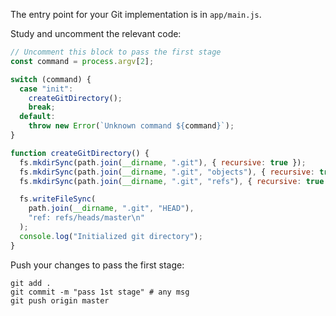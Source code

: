 The entry point for your Git implementation is in `app/main.js`.

Study and uncomment the relevant code: 

```javascript
// Uncomment this block to pass the first stage
const command = process.argv[2];

switch (command) {
  case "init":
    createGitDirectory();
    break;
  default:
    throw new Error(`Unknown command ${command}`);
}

function createGitDirectory() {
  fs.mkdirSync(path.join(__dirname, ".git"), { recursive: true });
  fs.mkdirSync(path.join(__dirname, ".git", "objects"), { recursive: true });
  fs.mkdirSync(path.join(__dirname, ".git", "refs"), { recursive: true });

  fs.writeFileSync(
    path.join(__dirname, ".git", "HEAD"),
    "ref: refs/heads/master\n"
  );
  console.log("Initialized git directory");
}
```

Push your changes to pass the first stage:

```
git add .
git commit -m "pass 1st stage" # any msg
git push origin master
```
